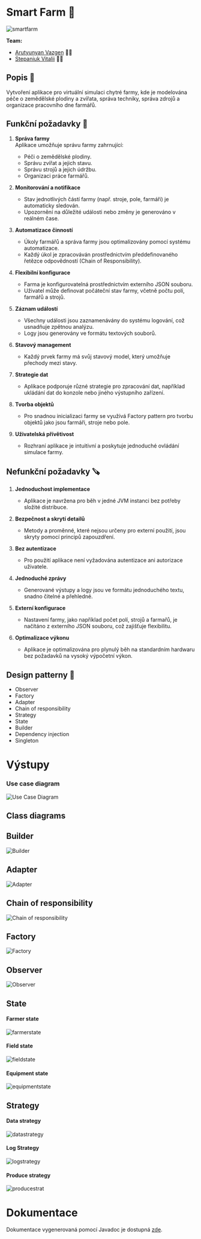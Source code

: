 # Smart Farm 🚜

![smartfarm](smartfarm.webp)

**Team:**
- [Arutyunyan Vazgen](https://gitlab.fel.cvut.cz/arutyvaz) 👨‍🌾
- [Stepaniuk Vitalii](https://gitlab.fel.cvut.cz/stepavi2) 🧑‍🌾

## Popis 🌾
Vytvoření aplikace pro virtuální simulaci chytré farmy, kde je modelována péče o zemědělské plodiny a zvířata, správa techniky, správa zdrojů a organizace pracovního dne farmářů.

## Funkční požadavky 🌽

1. **Správa farmy**  
   Aplikace umožňuje správu farmy zahrnující:
    - Péči o zemědělské plodiny.
    - Správu zvířat a jejich stavu.
    - Správu strojů a jejich údržbu.
    - Organizaci práce farmářů.

2. **Monitorování a notifikace**
    - Stav jednotlivých částí farmy (např. stroje, pole, farmáři) je automaticky sledován.
    - Upozornění na důležité události nebo změny je generováno v reálném čase.

3. **Automatizace činností**
    - Úkoly farmářů a správa farmy jsou optimalizovány pomocí systému automatizace.
    - Každý úkol je zpracováván prostřednictvím předdefinovaného řetězce odpovědností (Chain of Responsibility).

4. **Flexibilní konfigurace**
    - Farma je konfigurovatelná prostřednictvím externího JSON souboru.
    - Uživatel může definovat počáteční stav farmy, včetně počtu polí, farmářů a strojů.

5. **Záznam událostí**
    - Všechny události jsou zaznamenávány do systému logování, což usnadňuje zpětnou analýzu.
    - Logy jsou generovány ve formátu textových souborů.

6. **Stavový management**
    - Každý prvek farmy má svůj stavový model, který umožňuje přechody mezi stavy.
   
7. **Strategie dat**
    - Aplikace podporuje různé strategie pro zpracování dat, například ukládání dat do konzole nebo jiného výstupního zařízení.

8. **Tvorba objektů**
    - Pro snadnou inicializaci farmy se využívá Factory pattern pro tvorbu objektů jako jsou farmáři, stroje nebo pole.

9. **Uživatelská přívětivost**
    - Rozhraní aplikace je intuitivní a poskytuje jednoduché ovládání simulace farmy.

## Nefunkční požadavky 🪚

1. **Jednoduchost implementace**
    - Aplikace je navržena pro běh v jedné JVM instanci bez potřeby složité distribuce.

2. **Bezpečnost a skrytí detailů**
    - Metody a proměnné, které nejsou určeny pro externí použití, jsou skryty pomocí principů zapouzdření.

3. **Bez autentizace**
    - Pro použití aplikace není vyžadována autentizace ani autorizace uživatele.

4. **Jednoduché zprávy**
    - Generované výstupy a logy jsou ve formátu jednoduchého textu, snadno čitelné a přehledné.

5. **Externí konfigurace**
    - Nastavení farmy, jako například počet polí, strojů a farmařů, je načítáno z externího JSON souboru, což zajišťuje flexibilitu.

6. **Optimalizace výkonu**
    - Aplikace je optimalizována pro plynulý běh na standardním hardwaru bez požadavků na vysoký výpočetní výkon.


## Design patterny  🌻
- Observer
- Factory
- Adapter
- Chain of responsibility
- Strategy
- State
- Builder
- Dependency injection
- Singleton

# Výstupy

### Use case diagram
![Use Case Diagram](docs/useCase.png)

## Class diagrams

## Builder

![Builder](docs/builder.png)

## Adapter
![Adapter](docs/adapter.png)

## Chain of responsibility
![Chain of responsibility](docs/chain.png)

## Factory
![Factory](docs/factory.png)

## Observer
![Observer](docs/observer.png)

## State
#### Farmer state
![farmerstate](docs/farmerstate.png)
#### Field state
![fieldstate](docs/fieldstate.png)
#### Equipment state
![equipmentstate](docs/equipmentState.png)

## Strategy
#### Data strategy
![datastrategy](docs/datastrategy.png)

#### Log Strategy
![logstrategy](docs/logstrategy.png)

#### Produce strategy
![producestrat](docs/producestrat.png)

# Dokumentace

Dokumentace vygenerovaná pomocí Javadoc je dostupná [zde](docs/javadoc/index.html).


